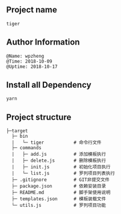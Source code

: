 
## Project name
```
tiger
```

## Author Information
```
@Name: wpzheng
@Time: 2018-10-09
@Uptime: 2018-10-17
```

## Install all Dependency
```
yarn
```

## Project structure
```
├─target
  ├─ bin
  |   └─ tiger           # 命令行文件
  ├─ commands
  |   ├─ add.js          # 添加模板执行  
  |   ├─ delete.js       # 删除模板执行
  |   ├─ init.js         # 初始化项目执行
  |   └─ list.js         # 罗列项目列表执行   
  ├─ .gitignore          # GIT非提交文件
  ├─ package.json        # 依赖安装目录
  ├─ README.md           # 脚手架使用说明 
  ├─ templates.json      # 模板装载文件 
  └─ utils.js            # 罗列项目功能
```